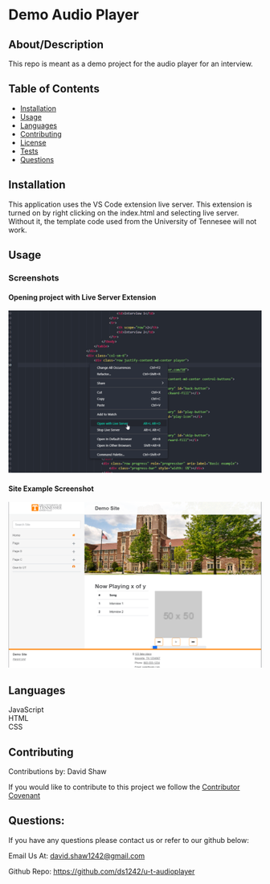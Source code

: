 # Demo Audio Player

  ## About/Description

  This repo is meant as a demo project for the audio player for an interview. 

  ## Table of Contents

  * [Installation](#installation)
  * [Usage](#usage)
  * [Languages](#languages)
  * [Contributing](#contributing)
  * [License](#license)
  * [Tests](#tests)
  * [Questions](#questions)
  
  ## Installation

  This application uses the VS Code extension live server.  This extension is turned on by right clicking on the index.html and selecting live server.  Without it, the template code used from the University of Tennesee will not work. 

  ## Usage

  ### Screenshots

  #### Opening project with Live Server Extension

  <img width="1000" src="./assets/imgs/live-server-example.png" alt="opening project with live server screenshot">

  #### Site Example Screenshot

  <img width="1000" src="./assets/imgs/site-example.png" alt="example of project open with live server">


  ## Languages

  JavaScript<br>HTML<br>CSS

  ## Contributing

  Contributions by: David Shaw

  If you would like to contribute to this project we follow the [Contributor Covenant](https://www.contributor-covenant.org/)


  ## Questions:

  If you have any questions please contact us or refer to our github below:

  Email Us At: david.shaw1242@gmail.com

  Github Repo: https://github.com/ds1242/u-t-audioplayer 